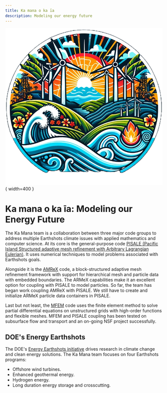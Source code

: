 ```yaml
---
title: Ka mana o ka īa
description: Modeling our energy future
---
```


![Logo](img/kamanaicon.png){ width=400 }

# Ka mana o ka īa: Modeling our Energy Future
The Ka Mana team is a collaboration between three major code groups to address multiple Earthshots climate issues with applied mathematics and computer science. At its core is the general-purpose code [PISALE (Pacific Island Structured adaptive mesh refinement with Arbitrary Lagrangian Eulerian)](https://pisale.bitbucket.io/). It uses numerical techniques to model problems associated with Earthshots goals.

Alongside it is the [AMReX](https://amrex-codes.github.io/amrex/) code, a block-structured adaptive mesh refinement framework with support for hierarchical mesh and particle data with embedded boundaries. The ARMeX capabilities make it an excellent option for coupling with PISALE to model particles. So far, the team has began work coupling AMReX with PISALE. We still have to create and initialize ARMeX particle data containers in PISALE.

Last but not least, the [MFEM](https://mfem.org/) code uses the finite element method to solve partial differential equations on unstructured grids with high-order functions and flexible meshes. MFEM and PISALE coupling has been tested on subsurface flow and transport and an on-going NSF project successfully.

## DOE's Energy Earthshots
The DOE's [Energy Earthshots initiative](https://www.energy.gov/energy-earthshots-initiative) drives research in climate change and clean energy solutions. The Ka Mana team focuses on four Earthshots programs:

* Offshore wind turbines.
* Enhanced geothermal energy.
* Hydrogen energy.
* Long duration energy storage and crosscutting.
